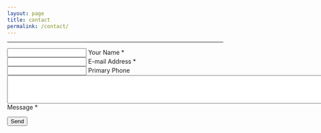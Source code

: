 ```yaml
---
layout: page
title: contact
permalink: /contact/
---
```


------------

<form class="contact-form" method="POST" data-netlify="true" data-netlify-recaptcha="true">
  <div>
    <input id="name" name="name" type="text" required>
    <label for="name">Your Name *</label>
  </div>
    <div>
    <input id="email" name="email" type="mail" required>
    <label for="email">E-mail Address *</label>
  </div>
  <div>
    <input id="phone" name="phone" type="tel" required>
    <label for="phone">Primary Phone</label>
  </div>
  <div>
    <textarea rows="4" cols="100" id="message" name="message" type="text" required></textarea>
    <label for="message">Message *</label>
  </div>
  <p>
    <button type="submit">Send</button>
  </p>
</form>

